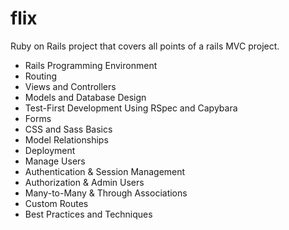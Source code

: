 # flix

Ruby on Rails project that covers all points of a rails MVC project.

- Rails Programming Environment
- Routing
- Views and Controllers
- Models and Database Design
- Test-First Development Using RSpec and Capybara
- Forms
- CSS and Sass Basics
- Model Relationships
- Deployment
- Manage Users
- Authentication & Session Management
- Authorization & Admin Users
- Many-to-Many & Through Associations
- Custom Routes
- Best Practices and Techniques
